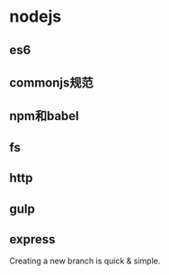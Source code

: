 # nodejs

## es6

## commonjs规范

## npm和babel

## fs

## http

## gulp

## express
Creating a new branch is quick & simple.